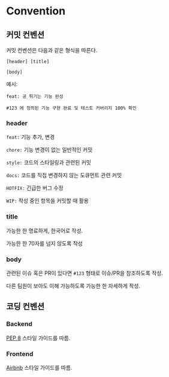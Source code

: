 # Convention

## 커밋 컨벤션
커밋 컨벤션은 다음과 같은 형식을 따른다.
```
[header] [title]

[body]
```

예시:
```
feat: 공 튀기는 기능 완성

#123 에 정의된 기능 구현 완료 및 테스트 커버리지 100% 확인
```

### header
`feat:` 기능 추가, 변경

`chore:` 기능 변경이 없는 일반적인 커밋

`style:` 코드의 스타일링과 관련된 커밋

`docs:` 코드를 직접 변경하지 않는 도큐먼트 관련 커밋

`HOTFIX:` 긴급한 버그 수정

`WIP:` 작성 중인 항목을 커밋할 때 활용

### title
가능한 한 명료하게, 한국어로 작성.

가능한 한 70자를 넘지 않도록 작성

### body
관련된 이슈 혹은 PR이 있다면 `#123` 형태로 이슈/PR을 참조하도록 작성.

다른 팀원이 보아도 이해 가능하도록 가능한 한 자세하게 작성.

## 코딩 컨벤션

### Backend
[PEP 8](https://peps.python.org/pep-0008/) 스타일 가이드를 따름.

### Frontend
[Airbnb](https://github.com/airbnb/javascript) 스타일 가이드를 따름.
